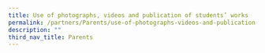 ```yaml
---
title: Use of photographs, videos and publication of students’ works
permalink: /partners/Parents/use-of-photographs-videos-and-publication-of-students-works
description: ""
third_nav_title: Parents
---
```

